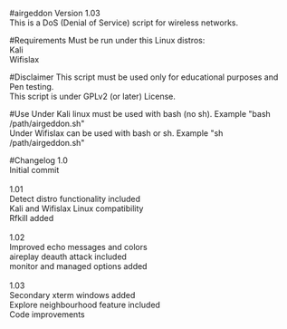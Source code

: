 #airgeddon
Version 1.03<br>
This is a DoS (Denial of Service) script for wireless networks.<br>

#Requirements
Must be run under this Linux distros:<br>
Kali<br>
Wifislax<br>

#Disclaimer
This script must be used only for educational purposes and Pen testing.<br>
This script is under GPLv2 (or later) License.<br>

#Use
Under Kali linux must be used with bash (no sh). Example "bash /path/airgeddon.sh"<br>
Under Wifislax can be used with bash or sh. Example "sh /path/airgeddon.sh"<br>

#Changelog
1.0<br>
Initial commit<br>
<br>
1.01<br>
Detect distro functionality included<br>
Kali and Wifislax Linux compatibility<br>
Rfkill added<br>
<br>
1.02<br>
Improved echo messages and colors<br>
aireplay deauth attack included<br>
monitor and managed options added<br>
<br>
1.03<br>
Secondary xterm windows added<br>
Explore neighbourhood feature included<br>
Code improvements<br>
